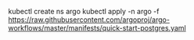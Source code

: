 kubectl create ns argo
kubectl apply -n argo -f https://raw.githubusercontent.com/argoproj/argo-workflows/master/manifests/quick-start-postgres.yaml
